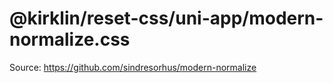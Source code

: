 # @kirklin/reset-css/uni-app/modern-normalize.css

Source: <https://github.com/sindresorhus/modern-normalize>
